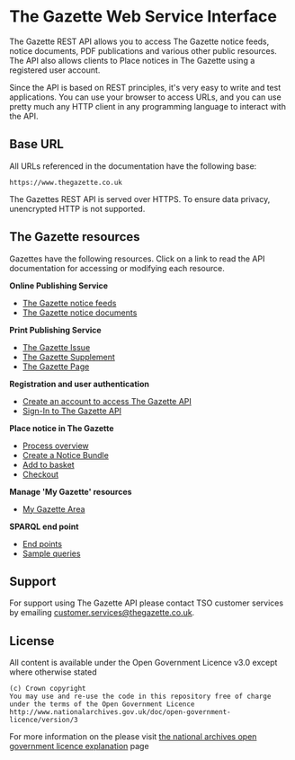 
# The Gazette Web Service Interface # 

The Gazette REST API allows you to access The Gazette notice feeds, notice documents, PDF publications and various other public resources. The API also allows clients to Place notices in The Gazette using a registered user account.

Since the API is based on REST principles, it's very easy to write and test applications. You can use your browser to access URLs, and you can use pretty much any HTTP client in any programming language to interact with the API.

## Base URL ##

All URLs referenced in the documentation have the following base:

	https://www.thegazette.co.uk

The Gazettes REST API is served over HTTPS. To ensure data privacy, unencrypted HTTP is not supported.

## The Gazette resources ##

Gazettes have the following resources. Click on a link to read the API documentation for accessing or modifying each resource.

**Online Publishing Service**

* [The Gazette notice feeds](notice/notice-feed.md)
* [The Gazette notice documents](notice/notice.md)

**Print Publishing Service**

* [The Gazette Issue](publication/index.md)
* [The Gazette Supplement](publication/supplement.md)
* [The Gazette Page](publication/page.md)
 
**Registration and user authentication**

* [Create an account to access The Gazette API](authentication/registration.md)
* [Sign-In to The Gazette API](authentication/sign-in.md)

**Place notice in The Gazette**

* [Process overview](basket/overview.md)  
* [Create a Notice Bundle](mygazette/create-bundle.md)  
* [Add to basket](basket/add-to-basket.md) 
* [Checkout](basket/checkout.md) 


**Manage 'My Gazette' resources**

* [My Gazette Area](mygazette/mygazette.md) 

**SPARQL end point**

* [End points](sparql/sparql.md)
* [Sample queries](sparql/sample-queries.md) 

## Support ##

For support using The Gazette API please contact TSO customer services by emailing [customer.services@thegazette.co.uk](mailto:customer.services@thegazette.co.uk).

## License ##

All content is available under the Open Government Licence v3.0 except where otherwise stated
	
	(c) Crown copyright
	You may use and re-use the code in this repository free of charge under the terms of the Open Government Licence
	http://www.nationalarchives.gov.uk/doc/open-government-licence/version/3

For more information on the please visit [the national archives open government licence explanation](http://www.nationalarchives.gov.uk/doc/open-government-licence/version/3) page
